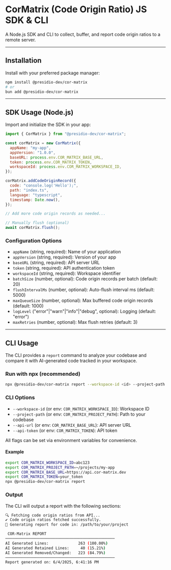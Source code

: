 # CorMatrix (Code Origin Ratio) JS SDK & CLI

A Node.js SDK and CLI to collect, buffer, and report code origin ratios to a remote server.

---

## Installation

Install with your preferred package manager:

```bash
npm install @presidio-dev/cor-matrix
# or
bun add @presidio-dev/cor-matrix
```

---

## SDK Usage (Node.js)

Import and initialize the SDK in your app:

```js
import { CorMatrix } from "@presidio-dev/cor-matrix";

const corMatrix = new CorMatrix({
  appName: "my-app",
  appVersion: "1.0.0",
  baseURL: process.env.COR_MATRIX_BASE_URL,
  token: process.env.COR_MATRIX_TOKEN,
  workspaceId: process.env.COR_MATRIX_WORKSPACE_ID,
});

corMatrix.addCodeOriginRecord({
  code: "console.log('Hello');",
  path: "index.ts",
  language: "typescript",
  timestamp: Date.now(),
});

// Add more code origin records as needed...

// Manually flush (optional)
await corMatrix.flush();
```

### Configuration Options

- `appName` (string, required): Name of your application
- `appVersion` (string, required): Version of your app
- `baseURL` (string, required): API server URL
- `token` (string, required): API authentication token
- `workspaceId` (string, required): Workspace identifier
- `batchSize` (number, optional): Code origin records per batch (default: 20)
- `flushIntervalMs` (number, optional): Auto-flush interval ms (default: 5000)
- `maxQueueSize` (number, optional): Max buffered code origin records (default: 1000)
- `logLevel` ("error"|"warn"|"info"|"debug", optional): Logging (default: "error")
- `maxRetries` (number, optional): Max flush retries (default: 3)

---

## CLI Usage

The CLI provides a `report` command to analyze your codebase and compare it with AI-generated code tracked in your workspace.

### Run with npx (recommended)

```bash
npx @presidio-dev/cor-matrix report --workspace-id <id> --project-path <path> --api-url <url> --api-token <token>
```

### CLI Options

- `--workspace-id` (or env: `COR_MATRIX_WORKSPACE_ID`): Workspace ID
- `--project-path` (or env: `COR_MATRIX_PROJECT_PATH`): Path to your codebase
- `--api-url` (or env: `COR_MATRIX_BASE_URL`): API server URL
- `--api-token` (or env: `COR_MATRIX_TOKEN`): API token

All flags can be set via environment variables for convenience.

#### Example

```bash
export COR_MATRIX_WORKSPACE_ID=abc123
export COR_MATRIX_PROJECT_PATH=~/projects/my-app
export COR_MATRIX_BASE_URL=https://api.cor-matrix.dev
export COR_MATRIX_TOKEN=your_token
npx @presidio-dev/cor-matrix report
```

### Output

The CLI will output a report with the following sections:

```bash
🔍 Fetching code origin ratios from API...
✔ Code origin ratios fetched successfully.
📝 Generating report for code in: /path/to/your/project

 COR-Matrix REPORT
────────────────────────────────────────────────
AI Generated Lines:             263 (100.00%)
AI Generated Retained Lines:     40 (15.21%)
AI Generated Removed/Changed:   223 (84.79%)
────────────────────────────────────────────────
Report generated on: 6/4/2025, 6:41:16 PM
```

